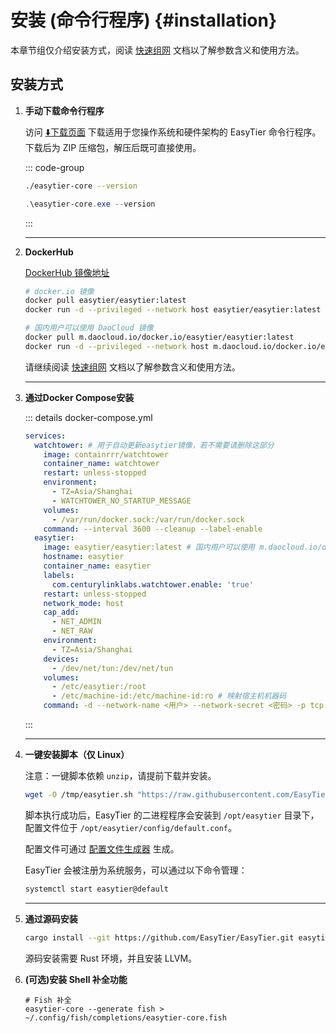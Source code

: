 # 安装 (命令行程序) {#installation}

本章节组仅介绍安装方式，阅读 [快速组网](/guide/network/quick-networking) 文档以了解参数含义和使用方法。

## 安装方式

1. **手动下载命令行程序**

   访问 [⬇️下载页面](./download) 下载适用于您操作系统和硬件架构的 EasyTier 命令行程序。下载后为 ZIP 压缩包，解压后既可直接使用。

   ::: code-group

   ```bash [Linux / MacOS / FreeBSD]
   ./easytier-core --version
   ```

   ```powershell [Windows]
   .\easytier-core.exe --version
   ```

   :::

   ***

2. **DockerHub**

   [DockerHub 镜像地址](https://hub.docker.com/r/easytier/easytier)

   ```sh [docker]
   # docker.io 镜像
   docker pull easytier/easytier:latest
   docker run -d --privileged --network host easytier/easytier:latest

   # 国内用户可以使用 DaoCloud 镜像
   docker pull m.daocloud.io/docker.io/easytier/easytier:latest
   docker run -d --privileged --network host m.daocloud.io/docker.io/easytier/easytier:latest
   ```

   请继续阅读 [快速组网](/guide/network/quick-networking) 文档以了解参数含义和使用方法。

   ***

3. **通过Docker Compose安装**

   ::: details docker-compose.yml

   ```yaml [docker-compose.yml]
   services:
     watchtower: # 用于自动更新easytier镜像，若不需要请删除这部分
       image: containrrr/watchtower
       container_name: watchtower
       restart: unless-stopped
       environment:
         - TZ=Asia/Shanghai
         - WATCHTOWER_NO_STARTUP_MESSAGE
       volumes:
         - /var/run/docker.sock:/var/run/docker.sock
       command: --interval 3600 --cleanup --label-enable
     easytier:
       image: easytier/easytier:latest # 国内用户可以使用 m.daocloud.io/docker.io/easytier/easytier:latest
       hostname: easytier
       container_name: easytier
       labels:
         com.centurylinklabs.watchtower.enable: 'true'
       restart: unless-stopped
       network_mode: host
       cap_add:
         - NET_ADMIN
         - NET_RAW
       environment:
         - TZ=Asia/Shanghai
       devices:
         - /dev/net/tun:/dev/net/tun
       volumes:
         - /etc/easytier:/root
         - /etc/machine-id:/etc/machine-id:ro # 映射宿主机机器码
       command: -d --network-name <用户> --network-secret <密码> -p tcp://public.easytier.cn:11010
   ```

   :::

   ***

4. **一键安装脚本（仅 Linux）**

   注意：一键脚本依赖 `unzip`，请提前下载并安装。

   ```bash
   wget -O /tmp/easytier.sh "https://raw.githubusercontent.com/EasyTier/EasyTier/main/script/install.sh" && sudo bash /tmp/easytier.sh install --gh-proxy https://ghfast.top/
   ```

   脚本执行成功后，EasyTier 的二进程程序会安装到 `/opt/easytier` 目录下，配置文件位于 `/opt/easytier/config/default.conf`。

   配置文件可通过 [配置文件生成器](https://easytier.cn/web/index.html#/config_generator) 生成。

   EasyTier 会被注册为系统服务，可以通过以下命令管理：

   ```bash
   systemctl start easytier@default
   ```

   ***

5. **通过源码安装**

   ```sh [cargo]
   cargo install --git https://github.com/EasyTier/EasyTier.git easytier
   ```

   源码安装需要 Rust 环境，并且安装 LLVM。

6. **(可选)安装 Shell 补全功能**

   ```fish
   # Fish 补全
   easytier-core --generate fish > ~/.config/fish/completions/easytier-core.fish
   ```
